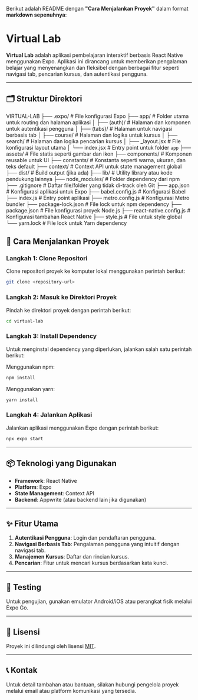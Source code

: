 Berikut adalah README dengan **"Cara Menjalankan Proyek"** dalam format **markdown sepenuhnya**:


# Virtual Lab

**Virtual Lab** adalah aplikasi pembelajaran interaktif berbasis React Native menggunakan Expo. Aplikasi ini dirancang untuk memberikan pengalaman belajar yang menyenangkan dan fleksibel dengan berbagai fitur seperti navigasi tab, pencarian kursus, dan autentikasi pengguna.

---

## 🗂 Struktur Direktori


VIRTUAL-LAB
├── .expo/                    # File konfigurasi Expo
├── app/                      # Folder utama untuk routing dan halaman aplikasi
│   ├── (auth)/               # Halaman dan komponen untuk autentikasi pengguna
│   ├── (tabs)/               # Halaman untuk navigasi berbasis tab
│   ├── course/               # Halaman dan logika untuk kursus
│   ├── search/               # Halaman dan logika pencarian kursus
│   ├── _layout.jsx           # File konfigurasi layout utama
│   └── index.jsx             # Entry point untuk folder `app`
├── assets/                   # File statis seperti gambar dan ikon
├── components/               # Komponen reusable untuk UI
├── constants/                # Konstanta seperti warna, ukuran, dan teks default
├── context/                  # Context API untuk state management global
├── dist/                     # Build output (jika ada)
├── lib/                      # Utility library atau kode pendukung lainnya
├── node_modules/             # Folder dependency dari npm
├── .gitignore                # Daftar file/folder yang tidak di-track oleh Git
├── app.json                  # Konfigurasi aplikasi untuk Expo
├── babel.config.js           # Konfigurasi Babel
├── index.js                  # Entry point aplikasi
├── metro.config.js           # Konfigurasi Metro bundler
├── package-lock.json         # File lock untuk npm dependency
├── package.json              # File konfigurasi proyek Node.js
├── react-native.config.js    # Konfigurasi tambahan React Native
├── style.js                  # File untuk style global
└── yarn.lock                 # File lock untuk Yarn dependency

## 🚀 Cara Menjalankan Proyek

### Langkah 1: Clone Repositori
Clone repositori proyek ke komputer lokal menggunakan perintah berikut:

```bash
git clone <repository-url>
```

### Langkah 2: Masuk ke Direktori Proyek
Pindah ke direktori proyek dengan perintah berikut:

```bash
cd virtual-lab
```

### Langkah 3: Install Dependency
Untuk menginstal dependency yang diperlukan, jalankan salah satu perintah berikut:

Menggunakan npm:
```bash
npm install
```

Menggunakan yarn:
```bash
yarn install
```

### Langkah 4: Jalankan Aplikasi
Jalankan aplikasi menggunakan Expo dengan perintah berikut:

```bash
npx expo start
```

---

## 📦 Teknologi yang Digunakan

- **Framework**: React Native
- **Platform**: Expo
- **State Management**: Context API
- **Backend**: Appwrite (atau backend lain jika digunakan)

---

## ✨ Fitur Utama

1. **Autentikasi Pengguna**: Login dan pendaftaran pengguna.
2. **Navigasi Berbasis Tab**: Pengalaman pengguna yang intuitif dengan navigasi tab.
3. **Manajemen Kursus**: Daftar dan rincian kursus.
4. **Pencarian**: Fitur untuk mencari kursus berdasarkan kata kunci.

---

## 🧪 Testing

Untuk pengujian, gunakan emulator Android/iOS atau perangkat fisik melalui Expo Go.

---

## 📄 Lisensi

Proyek ini dilindungi oleh lisensi [MIT](LICENSE).

---

## 📞 Kontak

Untuk detail tambahan atau bantuan, silakan hubungi pengelola proyek melalui email atau platform komunikasi yang tersedia.
